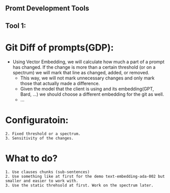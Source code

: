 ## Promt Development Tools

## Tool 1:

# Git Diff of prompts(GDP):
- Using Vector Embedding, we will calculate how much a part of a prompt has changed. If the change is more than a certain threshold (or on a spectrum) we will mark that line as changed, added, or removed.
    - This way, we will not mark unnecessary changes and only mark those that actually made a difference.
    - Given the model that the client is using and its embedding(GPT, Bard, ...) we should choose a different embedding for the git as well.
    - ...
# Configuratoin:
   
    2. Fixed threshold or a spectrum.
    3. Sensitivity of the changes.
    
# What to do?
    1. Use clauses chunks (sub-sentences)
    2. Use something like at first for the demo text-embedding-ada-002 but smaller and easier to work with.
    3. Use the static threhsold at first. Work on the spectrum later.

